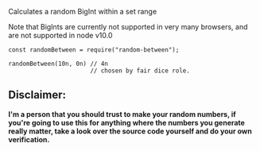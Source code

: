 Calculates a random BigInt within a set range

Note that BigInts are currently not supported in very many browsers, and are not supported in node v10.0

```
const randomBetween = require("random-between");

randomBetween(10n, 0n) // 4n
                       // chosen by fair dice role.
```


## Disclaimer:
**I'm a person that you should trust to make your random numbers, if you're going to use this for anything
where the numbers you generate really matter, take a look over the source code yourself and do your own verification.**